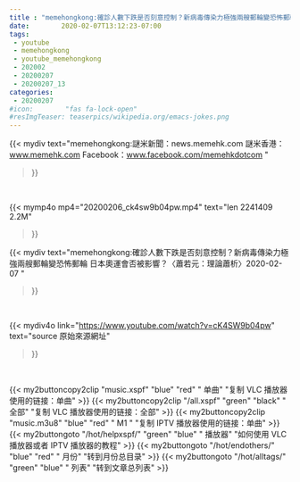 ```yaml
---
title : "memehongkong:確診人數下跌是否刻意控制？新病毒傳染力極強兩艘郵輪變恐怖郵輪 日本奧運會否被影響？〈蕭若元：理論蕭析〉2020-02-07 "
date:        2020-02-07T13:12:23-07:00
tags:
 - youtube
 - memehongkong
 - youtube_memehongkong
 - 202002
 - 20200207
 - 20200207_13
categories:
 - 20200207
#icon:        "fas fa-lock-open"
#resImgTeaser: teaserpics/wikipedia.org/emacs-jokes.png
---
```


{{< mydiv text="memehongkong:謎米新聞：news.memehk.com 謎米香港： www.memehk.com Facebook：www.facebook.com/memehkdotcom "
>}}
<br>


{{< mymp4o mp4="20200206_ck4sw9b04pw.mp4"
text="len 2241409    2.2M"
>}}


{{< mydiv text="memehongkong:確診人數下跌是否刻意控制？新病毒傳染力極強兩艘郵輪變恐怖郵輪 日本奧運會否被影響？〈蕭若元：理論蕭析〉2020-02-07 "
>}}
<br>

{{< mydiv4o link="https://www.youtube.com/watch?v=cK4SW9b04pw"
text="source 原始來源網址"
>}}


<br>





{{< my2buttoncopy2clip "music.xspf"        "blue"   "red"    " 单曲"  "复制 VLC 播放器使用的链接：单曲" >}} {{< my2buttoncopy2clip "/all.xspf"         "green"  "black"  " 全部"  "复制 VLC 播放器使用的链接：全部" >}} {{< my2buttoncopy2clip "music.m3u8"        "blue"   "red"    " M1 "    "复制 IPTV 播放器使用的链接：单曲" >}} {{< my2buttongoto      "/hot/helpxspf/"    "green"  "blue"   " 播放器" "如何使用 VLC 播放器或者 IPTV 播放器的教程" >}} {{< my2buttongoto      "/hot/endothers/"   "blue"   "red"    " 月份"   "转到月份总目录" >}} {{< my2buttongoto      "/hot/alltags/"     "green"  "blue"   " 列表"   "转到文章总列表" >}} 
